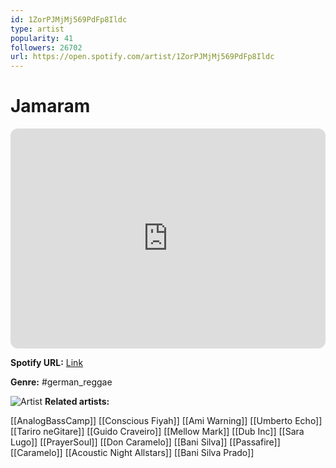 ```yaml
---
id: 1ZorPJMjMj569PdFp8Ildc
type: artist
popularity: 41
followers: 26702
url: https://open.spotify.com/artist/1ZorPJMjMj569PdFp8Ildc
---
```

# Jamaram

<iframe style="border-radius:12px" src="https://open.spotify.com/embed/artist/1ZorPJMjMj569PdFp8Ildc" width="100%" height="352" frameBorder="0" allowfullscreen="" allow="autoplay; clipboard-write; encrypted-media; fullscreen; picture-in-picture" loading="lazy"></iframe>

**Spotify URL:** [Link](https://open.spotify.com/artist/1ZorPJMjMj569PdFp8Ildc)

**Genre:**  #german_reggae

![Artist](https://i.scdn.co/image/ab6761610000e5ebceb5e208457ab808f59176cf)
**Related artists:**

[[AnalogBassCamp]]
[[Conscious Fiyah]]
[[Ami Warning]]
[[Umberto Echo]]
[[Tariro neGitare]]
[[Guido Craveiro]]
[[Mellow Mark]]
[[Dub Inc]]
[[Sara Lugo]]
[[PrayerSoul]]
[[Don Caramelo]]
[[Bani Silva]]
[[Passafire]]
[[Caramelo]]
[[Acoustic Night Allstars]]
[[Bani Silva Prado]]
